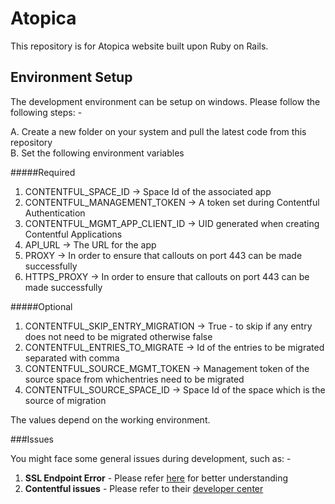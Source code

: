 # Atopica

This repository is for Atopica website built upon Ruby on Rails.

## Environment Setup

The development environment can be setup on windows. Please follow the following steps: -  

A. Create a new folder on your system and pull the latest code from this repository  
B. Set the following environment variables

#####Required
  1. CONTENTFUL_SPACE_ID -> Space Id of the associated app
  2. CONTENTFUL_MANAGEMENT_TOKEN -> A token set during Contentful Authentication
  3. CONTENTFUL_MGMT_APP_CLIENT_ID -> UID generated when creating Contentful Applications
  4. API_URL -> The URL for the app
  5. PROXY -> In order to ensure that callouts on port 443 can be made successfully
  6. HTTPS_PROXY -> In order to ensure that callouts on port 443 can be made successfully

#####Optional
  1. CONTENTFUL_SKIP_ENTRY_MIGRATION -> True - to skip if any entry does not need to be migrated otherwise false
  2. CONTENTFUL_ENTRIES_TO_MIGRATE -> Id of the entries to be migrated separated with comma
  3. CONTENTFUL_SOURCE_MGMT_TOKEN -> Management token of the source space from whichentries need to be migrated
  4. CONTENTFUL_SOURCE_SPACE_ID -> Space Id of the space which is the source of migration

  The values depend on the working environment.

###Issues

You might face some general issues during development, such as: -

1. **SSL Endpoint Error** - Please refer [here](https://gist.github.com/fnichol/867550) for better understanding
2. **Contentful issues** - Please refer to their [developer center](https://www.contentful.com/developers/docs/)
